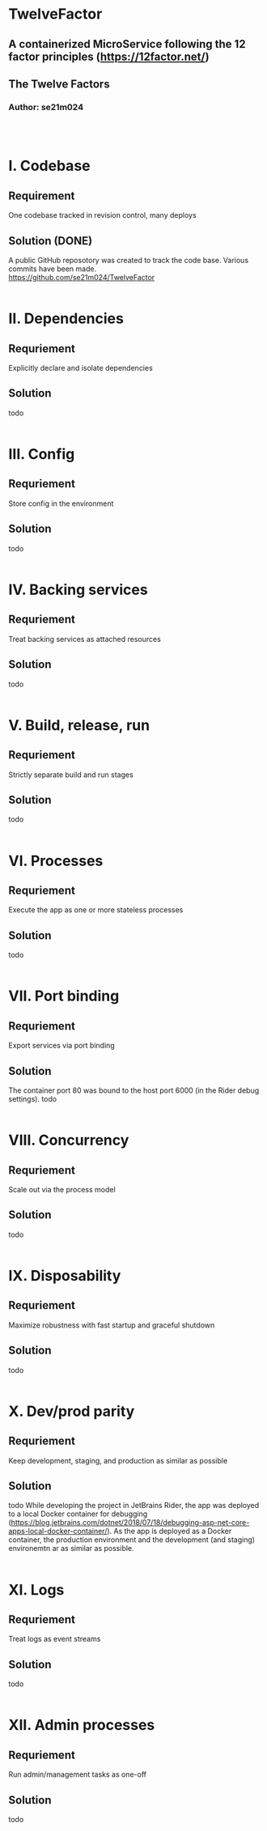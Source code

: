 # TwelveFactor
## A containerized MicroService following the 12 factor principles (https://12factor.net/)
## The Twelve Factors
### Author: se21m024
<br/><br/>
# I. Codebase
## Requirement
One codebase tracked in revision control, many deploys
## Solution (DONE)
A public GitHub reposotory was created to track the code base. Various commits have been made.<br/>
https://github.com/se21m024/TwelveFactor
<br/><br/>

# II. Dependencies
## Requriement
Explicitly declare and isolate dependencies
## Solution
todo
<br/><br/>

# III. Config
## Requriement
Store config in the environment
## Solution
todo
<br/><br/>

# IV. Backing services
## Requriement
Treat backing services as attached resources
## Solution
todo
<br/><br/>

# V. Build, release, run
## Requriement
Strictly separate build and run stages
## Solution
todo
<br/><br/>

# VI. Processes
## Requriement
Execute the app as one or more stateless processes
## Solution
todo
<br/><br/>

# VII. Port binding
## Requriement
Export services via port binding
## Solution
The container port 80 was bound to the host port 6000 (in the Rider debug settings).
todo
<br/><br/>

# VIII. Concurrency
## Requriement
Scale out via the process model
## Solution
todo
<br/><br/>

# IX. Disposability
## Requriement
Maximize robustness with fast startup and graceful shutdown
## Solution
todo
<br/><br/>

# X. Dev/prod parity
## Requriement
Keep development, staging, and production as similar as possible
## Solution
todo
While developing the project in JetBrains Rider, the app was deployed to a local Docker container for debugging (https://blog.jetbrains.com/dotnet/2018/07/18/debugging-asp-net-core-apps-local-docker-container/). As the app is deployed as a Docker container, the production environment and the development (and staging) environemtn ar as similar as possible.
<br/><br/>

# XI. Logs
## Requriement
Treat logs as event streams
## Solution
todo
<br/><br/>

# XII. Admin processes
## Requriement
Run admin/management tasks as one-off 
## Solution
todo
